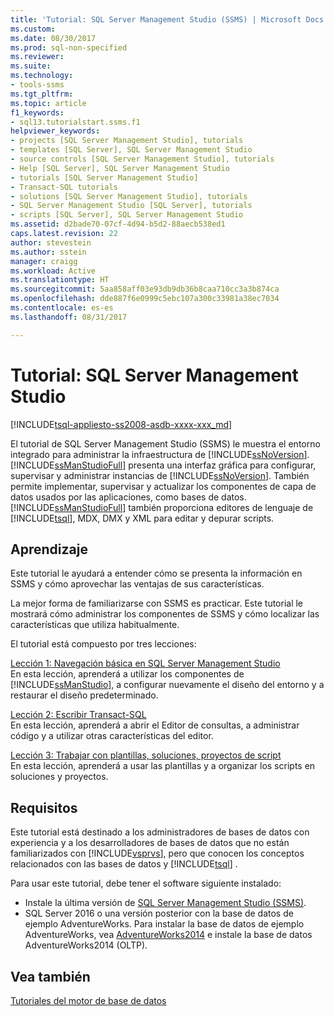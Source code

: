```yaml
---
title: 'Tutorial: SQL Server Management Studio (SSMS) | Microsoft Docs'
ms.custom: 
ms.date: 08/30/2017
ms.prod: sql-non-specified
ms.reviewer: 
ms.suite: 
ms.technology:
- tools-ssms
ms.tgt_pltfrm: 
ms.topic: article
f1_keywords:
- sql13.tutorialstart.ssms.f1
helpviewer_keywords:
- projects [SQL Server Management Studio], tutorials
- templates [SQL Server], SQL Server Management Studio
- source controls [SQL Server Management Studio], tutorials
- Help [SQL Server], SQL Server Management Studio
- tutorials [SQL Server Management Studio]
- Transact-SQL tutorials
- solutions [SQL Server Management Studio], tutorials
- SQL Server Management Studio [SQL Server], tutorials
- scripts [SQL Server], SQL Server Management Studio
ms.assetid: d2bade70-07cf-4d94-b5d2-88aecb538ed1
caps.latest.revision: 22
author: stevestein
ms.author: sstein
manager: craigg
ms.workload: Active
ms.translationtype: HT
ms.sourcegitcommit: 5aa858aff03e93db9db36b8caa710cc3a3b874ca
ms.openlocfilehash: dde887f6e0999c5ebc107a300c33981a38ec7034
ms.contentlocale: es-es
ms.lasthandoff: 08/31/2017

---
```

# <a name="tutorial-sql-server-management-studio"></a>Tutorial: SQL Server Management Studio
[!INCLUDE[tsql-appliesto-ss2008-asdb-xxxx-xxx_md](../../includes/tsql-appliesto-ss2008-asdb-xxxx-xxx-md.md)]

El tutorial de SQL Server Management Studio (SSMS) le muestra el entorno integrado para administrar la infraestructura de [!INCLUDE[ssNoVersion](../../includes/ssnoversion-md.md)]. [!INCLUDE[ssManStudioFull](../../includes/ssmanstudiofull-md.md)] presenta una interfaz gráfica para configurar, supervisar y administrar instancias de [!INCLUDE[ssNoVersion](../../includes/ssnoversion-md.md)]. También permite implementar, supervisar y actualizar los componentes de capa de datos usados por las aplicaciones, como bases de datos. [!INCLUDE[ssManStudioFull](../../includes/ssmanstudiofull-md.md)] también proporciona editores de lenguaje de [!INCLUDE[tsql](../../includes/tsql-md.md)], MDX, DMX y XML para editar y depurar scripts.  
  
## <a name="what-you-will-learn"></a>Aprendizaje  
Este tutorial le ayudará a entender cómo se presenta la información en SSMS y cómo aprovechar las ventajas de sus características.
  
La mejor forma de familiarizarse con SSMS es practicar. Este tutorial le mostrará cómo administrar los componentes de SSMS y cómo localizar las características que utiliza habitualmente.  
  
El tutorial está compuesto por tres lecciones:  
  
[Lección 1: Navegación básica en SQL Server Management Studio](lesson-1-basic-navigation-in-sql-server-management-studio.md)  
En esta lección, aprenderá a utilizar los componentes de [!INCLUDE[ssManStudio](../../includes/ssmanstudio-md.md)], a configurar nuevamente el diseño del entorno y a restaurar el diseño predeterminado.  
  
[Lección 2: Escribir Transact-SQL](lesson-2-writing-transact-sql.md)  
En esta lección, aprenderá a abrir el Editor de consultas, a administrar código y a utilizar otras características del editor.  
  
[Lección 3: Trabajar con plantillas, soluciones, proyectos de script](lesson-3-working-with-templates-solutions-and-script-projects.md)  
En esta lección, aprenderá a usar las plantillas y a organizar los scripts en soluciones y proyectos.  
  
## <a name="requirements"></a>Requisitos  
Este tutorial está destinado a los administradores de bases de datos con experiencia y a los desarrolladores de bases de datos que no están familiarizados con [!INCLUDE[vsprvs](../../includes/vsprvs-md.md)], pero que conocen los conceptos relacionados con las bases de datos y [!INCLUDE[tsql](../../includes/tsql-md.md)] .  
  
Para usar este tutorial, debe tener el software siguiente instalado:  

  
-   Instale la última versión de [SQL Server Management Studio (SSMS)](../download-sql-server-management-studio-ssms.md).  
-   SQL Server 2016 o una versión posterior con la base de datos de ejemplo AdventureWorks. Para instalar la base de datos de ejemplo AdventureWorks, vea [AdventureWorks2014](https://github.com/Microsoft/sql-server-samples/releases/tag/adventureworks2014) e instale la base de datos AdventureWorks2014 (OLTP).  

  
## <a name="see-also"></a>Vea también  
[Tutoriales del motor de base de datos](../../relational-databases/database-engine-tutorials.md)  
  
  
  


